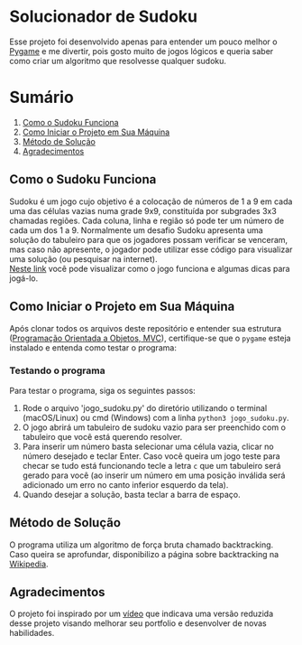 # Solucionador de Sudoku

Esse projeto foi desenvolvido apenas para entender um pouco melhor o [Pygame](https://www.pygame.org/news) e me divertir, pois gosto muito de jogos lógicos e queria saber como criar um algoritmo que resolvesse qualquer sudoku.

# Sumário
1. [Como o Sudoku Funciona](#sudoku)
2. [Como Iniciar o Projeto em Sua Máquina](#howto)
3. [Método de Solução](#backtracking)
4. [Agradecimentos](#agradecimentos)


<a name="sudoku"></a>
## Como o Sudoku Funciona

Sudoku é um jogo cujo objetivo é a colocação de números de 1 a 9 em cada uma das células vazias numa grade 9x9, constituída por subgrades 3x3 chamadas regiões. Cada coluna, linha e região só pode ter um número de cada um dos 1 a 9. Normalmente um desafio Sudoku apresenta uma solução do tabuleiro para que os jogadores possam verificar se venceram, mas caso não apresente, o jogador pode utilizar esse código para visualizar uma solução (ou pesquisar na internet).  
[Neste link](https://www.youtube.com/watch?v=t3nx8axVxlk) você pode visualizar como o jogo funciona e algumas dicas para jogá-lo.

<a name="howto"></a>
## Como Iniciar o Projeto em Sua Máquina
Após clonar todos os arquivos deste repositório e entender sua estrutura ([Programação Orientada a Objetos, MVC](https://www.devmedia.com.br/introducao-ao-padrao-mvc/29308)), certifique-se que o `pygame` esteja instalado e entenda como testar o programa:

### Testando o programa
Para testar o programa, siga os seguintes passos:

1. Rode o arquivo 'jogo_sudoku.py' do diretório utilizando o terminal (macOS/Linux) ou cmd (Windows) com a linha `python3 jogo_sudoku.py`.
2. O jogo abrirá um tabuleiro de sudoku vazio para ser preenchido com o tabuleiro que você está querendo resolver.
3. Para inserir um número basta selecionar uma célula vazia, clicar no número desejado e teclar Enter.
Caso você queira um jogo teste para checar se tudo está funcionando tecle a letra `c` que um tabuleiro será gerado para você (ao inserir um número em uma posição inválida será adicionado um erro no canto inferior esquerdo da tela).
4. Quando desejar a solução, basta teclar a barra de espaço.

<a name="backtracking"></a>
## Método de Solução
O programa utiliza um algoritmo de força bruta chamado backtracking. Caso queira se aprofundar, disponibilizo a página sobre backtracking na [Wikipedia](https://pt.wikipedia.org/wiki/Backtracking).

<a name="agradecimentos"></a>
## Agradecimentos
O projeto foi inspirado por um [vídeo](http://bit.ly/sudoku-solver-video) que indicava uma versão reduzida desse projeto visando melhorar seu portfolio e desenvolver de novas habilidades.

